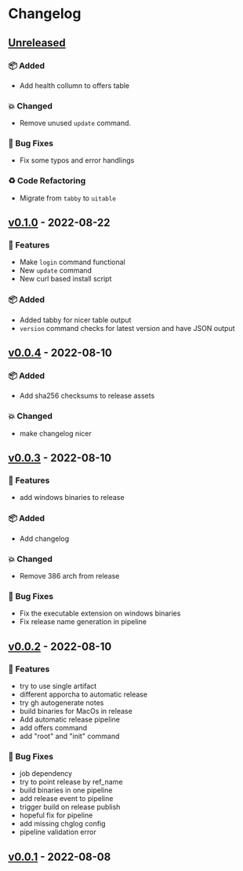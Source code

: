 <!-- markdownlint-disable MD012 -->
# Changelog

## [Unreleased]

### 📦 Added

- Add health collumn to offers table

### 💥 Changed

- Remove unused `update` command.

### 🐞 Bug Fixes

- Fix some typos and error handlings

### ♻ Code Refactoring

- Migrate from `tabby` to `uitable`

## [v0.1.0] - 2022-08-22

### 🎉 Features

- Make `login` command functional
- New `update` command
- New curl based install script

### 📦 Added

- Added tabby for nicer table output
- `version` command checks for latest version and have JSON output

## [v0.0.4] - 2022-08-10

### 📦 Added

- Add sha256 checksums to release assets

### 💥 Changed

- make changelog nicer

## [v0.0.3] - 2022-08-10

### 🎉 Features

- add windows binaries to release

### 📦 Added

- Add changelog

### 💥 Changed

- Remove 386 arch from release

### 🐞 Bug Fixes

- Fix the executable extension on windows binaries
- Fix release name generation in pipeline

## [v0.0.2] - 2022-08-10

### 🎉 Features

- try to use single artifact
- different apporcha to automatic release
- try gh autogenerate notes
- build binaries for MacOs in release
- Add automatic release pipeline
- add offers command
- add "root" and "init" command

### 🐞 Bug Fixes

- job dependency
- try to point release by ref_name
- build binaries in one pipeline
- add release event to pipeline
- trigger build on release publish
- hopeful fix for pipeline
- add missing chglog config
- pipeline validation error

## [v0.0.1] - 2022-08-08


[Unreleased]: https://github.com/vaclav-dvorak/veribi-cli/compare/v0.1.0...HEAD
[v0.1.0]: https://github.com/vaclav-dvorak/veribi-cli/compare/v0.0.4...v0.1.0
[v0.0.4]: https://github.com/vaclav-dvorak/veribi-cli/compare/v0.0.3...v0.0.4
[v0.0.3]: https://github.com/vaclav-dvorak/veribi-cli/compare/v0.0.2...v0.0.3
[v0.0.2]: https://github.com/vaclav-dvorak/veribi-cli/compare/v0.0.1...v0.0.2
[v0.0.1]: https://github.com/vaclav-dvorak/veribi-cli/releases/tag/v0.0.1

